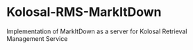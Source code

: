 # Kolosal-RMS-MarkItDown
Implementation of MarkItDown as a server for Kolosal Retrieval Management Service
